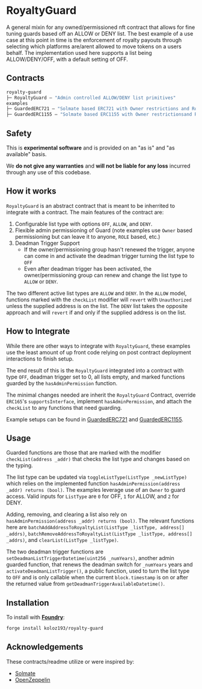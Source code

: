# RoyaltyGuard

A general mixin for any owned/permissioned nft contract that allows for fine tuning guards based off an ALLOW or DENY list. The best example of a use case at this point in time is the enforcement of royalty payouts through selecting which platforms are/arent allowed to move tokens on a users behalf. The implementation used here supports a list being ALLOW/DENY/OFF, with a default setting of OFF.

## Contracts

```ml
royalty-guard
├─ RoyaltyGuard — "Admin controlled ALLOW/DENY list primitives"
examples
├─ GuardedERC721 — "Solmate based ERC721 with Owner restrictions and RoyaltyGuard"
├─ GuardedERC1155 — "Solmate based ERC1155 with Owner restrictionsand RoyaltyGuard"
```

## Safety

This is **experimental software** and is provided on an "as is" and "as available" basis.

We **do not give any warranties** and **will not be liable for any loss** incurred through any use of this codebase.

## How it works

`RoyaltyGuard` is an abstract contract that is meant to be inherrited to integrate with a contract. The main features of the contract are:
1. Configurable list type with options `OFF`, `ALLOW`, and `DENY`.
2. Flexible admin permissioning of Guard (note examples use `Owner` based permissioning but can leave it to anyone, `ROLE` based, etc.)
3. Deadman Trigger Support
    - If the owner/permissioning group hasn't renewed the trigger, anyone can come in and activate the deadman trigger turning the list type to `OFF`
    - Even after deadman trigger has been activated, the owner/permissioning group can renew and change the list type to `ALLOW` or `DENY`.

The two different active list types are `ALLOW` and `DENY`. In the `ALLOW` model, functions marked with the `checkList` modifier will `revert` with `Unauthorized` unless the supplied address is on the list. The `DENY` list takes the opposite approach and will `revert` if and only if the supplied address is on the list.

## How to Integrate

While there are other ways to integrate with `RoyaltyGuard`, these examples use the least amount of up front code relying on post contract deployment interactions to finish setup. 

The end result of this is the `RoyaltyGuard` integrated into a contract with type `OFF`, deadman trigger set to 0, all lists empty, and marked functions guarded by the `hasAdminPermission` function.

The minimal changes needed are inherit the `RoyaltyGuard` Contract, override `ERC165`'s `supportsInterface`, implement `hasAdminPermission`, and attach the `checkList` to any functions that need guarding.

Example setups can be found in [GuardedERC721](src/example/GuardedERC721.sol) and [GuardedERC1155](src/example/GuardedERC1155.sol).

## Usage
Guarded functions are those that are marked with the modifier `checkList(address _addr)` that checks the list type and changes based on the typing. 

The list type can be updated via `toggleListType(ListType _newListType)` which relies on the implemented function `hasAdminPermission(address _addr) returns (bool)`. The examples leverage use of an `Owner` to guard access. Valid inputs for `ListType` are `0` for OFF, `1` for ALLOW, and `2` for DENY. 

Adding, removing, and clearing a list also rely on `hasAdminPermission(address _addr) returns (bool)`. The relevant functions here are `batchAddAddressToRoyaltyList(ListType _listType, address[] _addrs)`, `batchRemoveAddressToRoyaltyList(ListType _listType, address[] _addrs)`, and `clearList(ListType _listType)`. 

The two deadman trigger functions are `setDeadmanListTriggerDatetime(uint256 _numYears)`, another admin guarded function, that renews the deadman switch for `_numYears` years and `activateDeadmanListTrigger()`, a public function, used to turn the list type to `OFF` and is only callable when the current `block.timestamp` is on or after the returned value from `getDeadmanTriggerAvailableDatetime()`.

## Installation

To install with [**Foundry**](https://github.com/gakonst/foundry):

```sh
forge install koloz193/royalty-guard
```

## Acknowledgements

These contracts/readme utilize or were inspired by:

- [Solmate](https://github.com/transmissions11/solmate)
- [OpenZeppelin](https://github.com/OpenZeppelin/openzeppelin-contracts)
